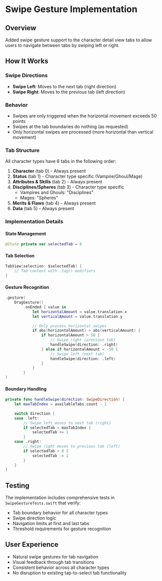 # Swipe Gesture Implementation

## Overview
Added swipe gesture support to the character detail view tabs to allow users to navigate between tabs by swiping left or right.

## How It Works

### Swipe Directions
- **Swipe Left**: Moves to the next tab (right direction)
- **Swipe Right**: Moves to the previous tab (left direction)

### Behavior
- Swipes are only triggered when the horizontal movement exceeds 50 points
- Swipes at the tab boundaries do nothing (as requested)
- Only horizontal swipes are processed (more horizontal than vertical movement)

### Tab Structure
All character types have 6 tabs in the following order:

1. **Character** (tab 0) - Always present
2. **Status** (tab 1) - Character type specific (Vampire/Ghoul/Mage)
3. **Attributes & Skills** (tab 2) - Always present  
4. **Disciplines/Spheres** (tab 3) - Character type specific
   - Vampires and Ghouls: "Disciplines"
   - Mages: "Spheres"
5. **Merits & Flaws** (tab 4) - Always present
6. **Data** (tab 5) - Always present

### Implementation Details

#### State Management
```swift
@State private var selectedTab = 0
```

#### Tab Selection
```swift
TabView(selection: $selectedTab) {
    // Tab content with .tag() modifiers
}
```

#### Gesture Recognition
```swift
.gesture(
    DragGesture()
        .onEnded { value in
            let horizontalAmount = value.translation.x
            let verticalAmount = value.translation.y
            
            // Only process horizontal swipes
            if abs(horizontalAmount) > abs(verticalAmount) {
                if horizontalAmount > 50 {
                    // Swipe right (previous tab)
                    handleSwipe(direction: .right)
                } else if horizontalAmount < -50 {
                    // Swipe left (next tab)
                    handleSwipe(direction: .left)
                }
            }
        }
)
```

#### Boundary Handling
```swift
private func handleSwipe(direction: SwipeDirection) {
    let maxTabIndex = availableTabs.count - 1
    
    switch direction {
    case .left:
        // Swipe left moves to next tab (right)
        if selectedTab < maxTabIndex {
            selectedTab += 1
        }
    case .right:
        // Swipe right moves to previous tab (left)
        if selectedTab > 0 {
            selectedTab -= 1
        }
    }
}
```

## Testing
The implementation includes comprehensive tests in `SwipeGestureTests.swift` that verify:
- Tab boundary behavior for all character types
- Swipe direction logic
- Navigation limits at first and last tabs
- Threshold requirements for gesture recognition

## User Experience
- Natural swipe gestures for tab navigation
- Visual feedback through tab transitions
- Consistent behavior across all character types
- No disruption to existing tap-to-select tab functionality